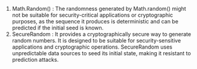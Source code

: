 1. Math.Random() : The randomness generated by Math.random() might not be suitable for security-critical applications or cryptographic purposes, as the sequence it produces is deterministic and can be predicted if the initial seed is known.
2. SecureRandom : It provides a cryptographically secure way to generate random numbers. It is designed to be suitable for security-sensitive applications and cryptographic operations. SecureRandom uses unpredictable data sources to seed its initial state, making it resistant to prediction attacks.
